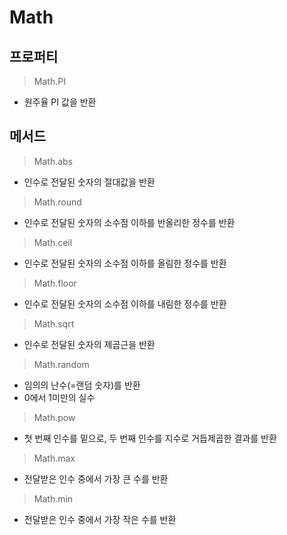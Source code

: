 # Math

## 프로퍼티

> Math.PI

- 원주율 PI 값을 반환

## 메서드

> Math.abs

- 인수로 전달된 숫자의 절대값을 반환

> Math.round

- 인수로 전달된 숫자의 소수점 이하를 반올리한 정수를 반환

> Math.ceil

- 인수로 전달된 숫자의 소수점 이하를 올림한 정수를 반환

> Math.floor

- 인수로 전달된 숫자의 소수점 이하를 내림한 정수를 반환

> Math.sqrt

- 인수로 전달된 숫자의 제곱근을 반환

> Math.random

- 임의의 난수(=랜덤 숫자)를 반환
- 0에서 1미만의 실수

> Math.pow

- 첫 번째 인수를 밑으로, 두 번째 인수를 지수로 거듭제곱한 결과를 반환

> Math.max

- 전달받은 인수 중에서 가장 큰 수를 반환

> Math.min

- 전달받은 인수 중에서 가장 작은 수를 반환
